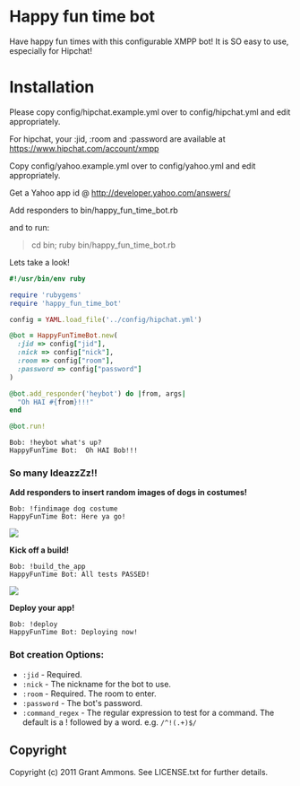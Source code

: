 # Happy fun time bot

Have happy fun times with this configurable XMPP bot!  It is SO easy to use, especially for Hipchat!

# Installation 

Please copy config/hipchat.example.yml over to config/hipchat.yml and edit appropriately.

For hipchat, your :jid, :room and :password are available at https://www.hipchat.com/account/xmpp

Copy config/yahoo.example.yml over to config/yahoo.yml and edit appropriately.

Get a Yahoo app id @ http://developer.yahoo.com/answers/


Add responders to bin/happy_fun_time_bot.rb

and to run:

>cd bin; ruby bin/happy_fun_time_bot.rb

Lets take a look!

```ruby
#!/usr/bin/env ruby

require 'rubygems'
require 'happy_fun_time_bot'

config = YAML.load_file('../config/hipchat.yml')

@bot = HappyFunTimeBot.new(
  :jid => config["jid"], 
  :nick => config["nick"], 
  :room => config["room"], 
  :password => config["password"]
)

@bot.add_responder('heybot') do |from, args|
  "Oh HAI #{from}!!!"
end

@bot.run!
```

```
Bob: !heybot what's up?
HappyFunTime Bot:  Oh HAI Bob!!!
```

### So many IdeazzZz!!

**Add responders to insert random images of dogs in costumes!**

```
Bob: !findimage dog costume
HappyFunTime Bot: Here ya go!
```
![](http://spoilurpets.com/images/Lobster%20Paws%20Dog%20Costume.JPG)


**Kick off a build!**

```
Bob: !build_the_app
HappyFunTime Bot: All tests PASSED!
```

![](http://thehairpin.com/wp-content/uploads/2010/12/womanpic1001_228x342.jpeg)

**Deploy your app!**

```
Bob: !deploy
HappyFunTime Bot: Deploying now!
```

### Bot creation Options:

* `:jid` - Required.
* `:nick` - The nickname for the bot to use.
* `:room` - Required.  The room to enter.
* `:password` - The bot's password.
* `:command_regex` - The regular expression to test for a command.  The default is a ! followed by a word.  e.g. `/^!(.+)$/`

## Copyright

Copyright (c) 2011 Grant Ammons. See LICENSE.txt for further details.
